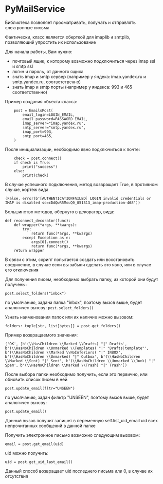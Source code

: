 # PyMailService
Библиотека позволяет просматривать, получать и отправлять электронные письма

Фактически, класс является оберткой для imaplib и smtplib, позволяющий упростить их использование

Для начала работы, Вам нужно:
- почтовый ящик, к которому возможно подключиться через imap ssl и smtp ssl
- логин и пароль, от данного ящика
- знать imap и smtp сервер (например у яндека: imap.yandex.ru и smtp.yandex.ru, соответственно)
- знать imap и smtp порты (например у яндекса: 993 и 465 соответственно)

Пример создания обьекта класса:
```commandline
    post = EmailsPost(
        email_login=LOGIN_EMAIL,
        email_password=PASSWORD_EMAIL,
        imap_server="imap.yandex.ru",
        smtp_server="smtp.yandex.ru",
        imap_port=993,
        smtp_port=465,
    )
```
После инициализации, необходимо явно подключиться к почте:

```commandline
    check = post.connect()
    if check is True:
        print("success")
    else:
        print(check)
```

В случае успешного подключения, метод возвращает True,
в противном случае, кортеж вида:

```commandline
(False, error(b'[AUTHENTICATIONFAILED] LOGIN invalid credentials or IMAP is disabled sc=cDdQwR5MouQ0_051313_imap-production-468'))
```
Большинство методов, обернуто в декоратор, вида:

```commandline
def reconnect_decorator(func):
    def wrapper(*args, **kwargs):
        try:
            return func(*args, **kwargs)
        except Exception as e:
            args[0].connect()
            return func(*args, **kwargs)
    return wrapper
```
В связи с этим, скрипт попытается создать или восстановить соединение,
в случае если вы забыли сделать это явно, или в случае его отключения

Для получения писем, необходимо выбрать папку, из которой они будут получены:

```post.select_folders("inbox")```

по умолчанию, задана папка "inbox", поэтому вызов выше, будет аналогичен вызову:
```post.select_folders()```

Узнать наименования папок или их наличие можно вызовом:
```commandline
folders: tuple[str, list[bytes]] = post.get_folders()
```

Пример возвращаемого значения:
```
('OK', [b'(\\HasChildren \\Marked \\Drafts) "|" Drafts', b'(\\HasNoChildren \\Unmarked \\Templates) "|" "Drafts|template"', b'(\\HasNoChildren \\Marked \\NoInferiors) "|" INBOX', b'(\\HasNoChildren \\Unmarked) "|" Outbox', b'(\\HasNoChildren \\Marked \\Sent) "|" Sent', b'(\\HasNoChildren \\Unmarked \\Junk) "|" Spam', b'(\\HasNoChildren \\Marked \\Trash) "|" Trash'])
```

После выбора папки необходимо получить, если это первично, или обновить список писем в ней:
```commandline
post.update_email(fltr="UNSEEN")
```
по умолчанию, задан фильтр "UNSEEN", поэтому вызов выше, будет аналогичен вызову:
```commandline
post.update_email()
```
Данный вызов получит запишет в переменную self.list_uid_email uid всех непрочитанных сообщений в данной папке

Получить электронное письмо возможно следующим вызовом:
```commandline
email = post.get_email(uid)
```
uid можно получить:
```commandline
uid = post.get_uid_last_email()
```
Данный способ возвращает uid последнего письма или 0, в случае их отсутствия





